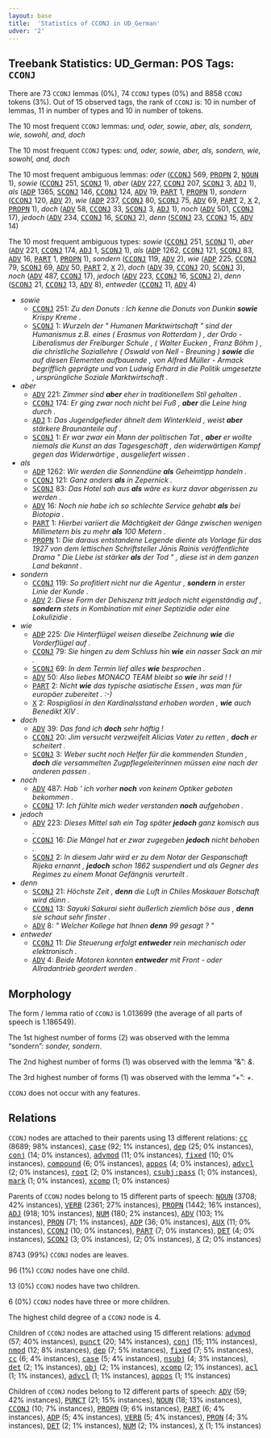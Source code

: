 ```yaml
---
layout: base
title:  'Statistics of CCONJ in UD_German'
udver: '2'
---
```


## Treebank Statistics: UD_German: POS Tags: `CCONJ`

There are 73 `CCONJ` lemmas (0%), 74 `CCONJ` types (0%) and 8858 `CCONJ` tokens (3%).
Out of 15 observed tags, the rank of `CCONJ` is: 10 in number of lemmas, 11 in number of types and 10 in number of tokens.

The 10 most frequent `CCONJ` lemmas: <em>und, oder, sowie, aber, als, sondern, wie, sowohl, and, doch</em>

The 10 most frequent `CCONJ` types:  <em>und, oder, sowie, aber, als, sondern, wie, sowohl, and, doch</em>

The 10 most frequent ambiguous lemmas: <em>oder</em> (<tt><a href="de-pos-CCONJ.html">CCONJ</a></tt> 569, <tt><a href="de-pos-PROPN.html">PROPN</a></tt> 2, <tt><a href="de-pos-NOUN.html">NOUN</a></tt> 1), <em>sowie</em> (<tt><a href="de-pos-CCONJ.html">CCONJ</a></tt> 251, <tt><a href="de-pos-SCONJ.html">SCONJ</a></tt> 1), <em>aber</em> (<tt><a href="de-pos-ADV.html">ADV</a></tt> 227, <tt><a href="de-pos-CCONJ.html">CCONJ</a></tt> 207, <tt><a href="de-pos-SCONJ.html">SCONJ</a></tt> 3, <tt><a href="de-pos-ADJ.html">ADJ</a></tt> 1), <em>als</em> (<tt><a href="de-pos-ADP.html">ADP</a></tt> 1365, <tt><a href="de-pos-SCONJ.html">SCONJ</a></tt> 146, <tt><a href="de-pos-CCONJ.html">CCONJ</a></tt> 124, <tt><a href="de-pos-ADV.html">ADV</a></tt> 19, <tt><a href="de-pos-PART.html">PART</a></tt> 1, <tt><a href="de-pos-PROPN.html">PROPN</a></tt> 1), <em>sondern</em> (<tt><a href="de-pos-CCONJ.html">CCONJ</a></tt> 120, <tt><a href="de-pos-ADV.html">ADV</a></tt> 2), <em>wie</em> (<tt><a href="de-pos-ADP.html">ADP</a></tt> 237, <tt><a href="de-pos-CCONJ.html">CCONJ</a></tt> 80, <tt><a href="de-pos-SCONJ.html">SCONJ</a></tt> 75, <tt><a href="de-pos-ADV.html">ADV</a></tt> 69, <tt><a href="de-pos-PART.html">PART</a></tt> 2, <tt><a href="de-pos-X.html">X</a></tt> 2, <tt><a href="de-pos-PROPN.html">PROPN</a></tt> 1), <em>doch</em> (<tt><a href="de-pos-ADV.html">ADV</a></tt> 58, <tt><a href="de-pos-CCONJ.html">CCONJ</a></tt> 33, <tt><a href="de-pos-SCONJ.html">SCONJ</a></tt> 3, <tt><a href="de-pos-ADJ.html">ADJ</a></tt> 1), <em>noch</em> (<tt><a href="de-pos-ADV.html">ADV</a></tt> 501, <tt><a href="de-pos-CCONJ.html">CCONJ</a></tt> 17), <em>jedoch</em> (<tt><a href="de-pos-ADV.html">ADV</a></tt> 234, <tt><a href="de-pos-CCONJ.html">CCONJ</a></tt> 16, <tt><a href="de-pos-SCONJ.html">SCONJ</a></tt> 2), <em>denn</em> (<tt><a href="de-pos-SCONJ.html">SCONJ</a></tt> 23, <tt><a href="de-pos-CCONJ.html">CCONJ</a></tt> 15, <tt><a href="de-pos-ADV.html">ADV</a></tt> 14)

The 10 most frequent ambiguous types:  <em>sowie</em> (<tt><a href="de-pos-CCONJ.html">CCONJ</a></tt> 251, <tt><a href="de-pos-SCONJ.html">SCONJ</a></tt> 1), <em>aber</em> (<tt><a href="de-pos-ADV.html">ADV</a></tt> 221, <tt><a href="de-pos-CCONJ.html">CCONJ</a></tt> 174, <tt><a href="de-pos-ADJ.html">ADJ</a></tt> 1, <tt><a href="de-pos-SCONJ.html">SCONJ</a></tt> 1), <em>als</em> (<tt><a href="de-pos-ADP.html">ADP</a></tt> 1262, <tt><a href="de-pos-CCONJ.html">CCONJ</a></tt> 121, <tt><a href="de-pos-SCONJ.html">SCONJ</a></tt> 83, <tt><a href="de-pos-ADV.html">ADV</a></tt> 16, <tt><a href="de-pos-PART.html">PART</a></tt> 1, <tt><a href="de-pos-PROPN.html">PROPN</a></tt> 1), <em>sondern</em> (<tt><a href="de-pos-CCONJ.html">CCONJ</a></tt> 119, <tt><a href="de-pos-ADV.html">ADV</a></tt> 2), <em>wie</em> (<tt><a href="de-pos-ADP.html">ADP</a></tt> 225, <tt><a href="de-pos-CCONJ.html">CCONJ</a></tt> 79, <tt><a href="de-pos-SCONJ.html">SCONJ</a></tt> 69, <tt><a href="de-pos-ADV.html">ADV</a></tt> 50, <tt><a href="de-pos-PART.html">PART</a></tt> 2, <tt><a href="de-pos-X.html">X</a></tt> 2), <em>doch</em> (<tt><a href="de-pos-ADV.html">ADV</a></tt> 39, <tt><a href="de-pos-CCONJ.html">CCONJ</a></tt> 20, <tt><a href="de-pos-SCONJ.html">SCONJ</a></tt> 3), <em>noch</em> (<tt><a href="de-pos-ADV.html">ADV</a></tt> 487, <tt><a href="de-pos-CCONJ.html">CCONJ</a></tt> 17), <em>jedoch</em> (<tt><a href="de-pos-ADV.html">ADV</a></tt> 223, <tt><a href="de-pos-CCONJ.html">CCONJ</a></tt> 16, <tt><a href="de-pos-SCONJ.html">SCONJ</a></tt> 2), <em>denn</em> (<tt><a href="de-pos-SCONJ.html">SCONJ</a></tt> 21, <tt><a href="de-pos-CCONJ.html">CCONJ</a></tt> 13, <tt><a href="de-pos-ADV.html">ADV</a></tt> 8), <em>entweder</em> (<tt><a href="de-pos-CCONJ.html">CCONJ</a></tt> 11, <tt><a href="de-pos-ADV.html">ADV</a></tt> 4)


* <em>sowie</em>
  * <tt><a href="de-pos-CCONJ.html">CCONJ</a></tt> 251: <em>Zu den Donuts : Ich kenne die Donuts von Dunkin <b>sowie</b> Krispy Kreme .</em>
  * <tt><a href="de-pos-SCONJ.html">SCONJ</a></tt> 1: <em>Wurzeln der " Humanen Marktwirtschaft " sind der Humanismus z.B. eines ( Erasmus von Rotterdam ) , der Ordo - Liberalismus der Freiburger Schule , ( Walter Eucken , Franz Böhm ) , die christliche Soziallehre ( Oswald von Nell - Breuning ) <b>sowie</b> die auf diesen Elementen aufbauende , von Alfred Müller - Armack begrifflich geprägte und von Ludwig Erhard in die Politik umgesetzte , ursprüngliche Soziale Marktwirtschaft .</em>
* <em>aber</em>
  * <tt><a href="de-pos-ADV.html">ADV</a></tt> 221: <em>Zimmer sind <b>aber</b> eher in traditionellem Stil gehalten .</em>
  * <tt><a href="de-pos-CCONJ.html">CCONJ</a></tt> 174: <em>Er ging zwar noch nicht bei Fuß , <b>aber</b> die Leine hing durch .</em>
  * <tt><a href="de-pos-ADJ.html">ADJ</a></tt> 1: <em>Das Jugendgefieder ähnelt dem Winterkleid , weist <b>aber</b> stärkere Braunanteile auf .</em>
  * <tt><a href="de-pos-SCONJ.html">SCONJ</a></tt> 1: <em>Er war zwar ein Mann der politischen Tat , <b>aber</b> er wollte niemals die Kunst an das Tagesgeschäft , den widerwärtigen Kampf gegen das Widerwärtige , ausgeliefert wissen .</em>
* <em>als</em>
  * <tt><a href="de-pos-ADP.html">ADP</a></tt> 1262: <em>Wir werden die Sonnendüne <b>als</b> Geheimtipp handeln .</em>
  * <tt><a href="de-pos-CCONJ.html">CCONJ</a></tt> 121: <em>Ganz anders <b>als</b> in Zepernick .</em>
  * <tt><a href="de-pos-SCONJ.html">SCONJ</a></tt> 83: <em>Das Hotel sah aus <b>als</b> wäre es kurz davor abgerissen zu werden .</em>
  * <tt><a href="de-pos-ADV.html">ADV</a></tt> 16: <em>Noch nie habe ich so schlechte Service gehabt <b>als</b> bei Biotopia .</em>
  * <tt><a href="de-pos-PART.html">PART</a></tt> 1: <em>Hierbei variiert die Mächtigkeit der Gänge zwischen wenigen Millimetern bis zu mehr <b>als</b> 100 Metern .</em>
  * <tt><a href="de-pos-PROPN.html">PROPN</a></tt> 1: <em>Die daraus entstandene Legende diente als Vorlage für das 1927 von dem lettischen Schriftsteller Jānis Rainis veröffentlichte Drama " Die Liebe ist stärker <b>als</b> der Tod " , diese ist in dem ganzen Land bekannt .</em>
* <em>sondern</em>
  * <tt><a href="de-pos-CCONJ.html">CCONJ</a></tt> 119: <em>So profitiert nicht nur die Agentur , <b>sondern</b> in erster Linie der Kunde .</em>
  * <tt><a href="de-pos-ADV.html">ADV</a></tt> 2: <em>Diese Form der Dehiszenz tritt jedoch nicht eigenständig auf , <b>sondern</b> stets in Kombination mit einer Septizidie oder eine Lokulizidie .</em>
* <em>wie</em>
  * <tt><a href="de-pos-ADP.html">ADP</a></tt> 225: <em>Die Hinterflügel weisen dieselbe Zeichnung <b>wie</b> die Vorderflügel auf .</em>
  * <tt><a href="de-pos-CCONJ.html">CCONJ</a></tt> 79: <em>Sie hingen zu dem Schluss hin <b>wie</b> ein nasser Sack an mir .</em>
  * <tt><a href="de-pos-SCONJ.html">SCONJ</a></tt> 69: <em>In dem Termin lief alles <b>wie</b> besprochen .</em>
  * <tt><a href="de-pos-ADV.html">ADV</a></tt> 50: <em>Also liebes MONACO TEAM bleibt so <b>wie</b> ihr seid ! !</em>
  * <tt><a href="de-pos-PART.html">PART</a></tt> 2: <em>Nicht <b>wie</b> das typische asiatische Essen , was man für europäer zubereitet . :-)</em>
  * <tt><a href="de-pos-X.html">X</a></tt> 2: <em>Rospigliosi in den Kardinalsstand erhoben worden , <b>wie</b> auch Benedikt XIV .</em>
* <em>doch</em>
  * <tt><a href="de-pos-ADV.html">ADV</a></tt> 39: <em>Das fand ich <b>doch</b> sehr häftig !</em>
  * <tt><a href="de-pos-CCONJ.html">CCONJ</a></tt> 20: <em>Jim versucht verzweifelt Alicias Vater zu retten , <b>doch</b> er scheitert .</em>
  * <tt><a href="de-pos-SCONJ.html">SCONJ</a></tt> 3: <em>Weber sucht noch Helfer für die kommenden Stunden , <b>doch</b> die versammelten Zugpflegeleiterinnen müssen eine nach der anderen passen .</em>
* <em>noch</em>
  * <tt><a href="de-pos-ADV.html">ADV</a></tt> 487: <em>Hab ' ich vorher <b>noch</b> von keinem Optiker geboten bekommen .</em>
  * <tt><a href="de-pos-CCONJ.html">CCONJ</a></tt> 17: <em>Ich fühlte mich weder verstanden <b>noch</b> aufgehoben .</em>
* <em>jedoch</em>
  * <tt><a href="de-pos-ADV.html">ADV</a></tt> 223: <em>Dieses Mittel sah ein Tag später <b>jedoch</b> ganz komisch aus .</em>
  * <tt><a href="de-pos-CCONJ.html">CCONJ</a></tt> 16: <em>Die Mängel hat er zwar zugegeben <b>jedoch</b> nicht behoben .</em>
  * <tt><a href="de-pos-SCONJ.html">SCONJ</a></tt> 2: <em>In diesem Jahr wird er zu dem Notar der Gespanschaft Rijeka ernannt , <b>jedoch</b> schon 1862 suspendiert und als Gegner des Regimes zu einem Monat Gefängnis verurteilt .</em>
* <em>denn</em>
  * <tt><a href="de-pos-SCONJ.html">SCONJ</a></tt> 21: <em>Höchste Zeit , <b>denn</b> die Luft in Chiles Moskauer Botschaft wird dünn .</em>
  * <tt><a href="de-pos-CCONJ.html">CCONJ</a></tt> 13: <em>Sayuki Sakurai sieht äußerlich ziemlich böse aus , <b>denn</b> sie schaut sehr finster .</em>
  * <tt><a href="de-pos-ADV.html">ADV</a></tt> 8: <em>" Welcher Kollege hat Ihnen <b>denn</b> 99 gesagt ? "</em>
* <em>entweder</em>
  * <tt><a href="de-pos-CCONJ.html">CCONJ</a></tt> 11: <em>Die Steuerung erfolgt <b>entweder</b> rein mechanisch oder elektronisch .</em>
  * <tt><a href="de-pos-ADV.html">ADV</a></tt> 4: <em>Beide Motoren konnten <b>entweder</b> mit Front - oder Allradantrieb geordert werden .</em>

## Morphology

The form / lemma ratio of `CCONJ` is 1.013699 (the average of all parts of speech is 1.186549).

The 1st highest number of forms (2) was observed with the lemma “sondern”: <em>sonder, sondern</em>.

The 2nd highest number of forms (1) was observed with the lemma “&amp;”: <em>&amp;</em>.

The 3rd highest number of forms (1) was observed with the lemma “+”: <em>+</em>.

`CCONJ` does not occur with any features.


## Relations

`CCONJ` nodes are attached to their parents using 13 different relations: <tt><a href="de-dep-cc.html">cc</a></tt> (8689; 98% instances), <tt><a href="de-dep-case.html">case</a></tt> (92; 1% instances), <tt><a href="de-dep-dep.html">dep</a></tt> (25; 0% instances), <tt><a href="de-dep-conj.html">conj</a></tt> (14; 0% instances), <tt><a href="de-dep-advmod.html">advmod</a></tt> (11; 0% instances), <tt><a href="de-dep-fixed.html">fixed</a></tt> (10; 0% instances), <tt><a href="de-dep-compound.html">compound</a></tt> (6; 0% instances), <tt><a href="de-dep-appos.html">appos</a></tt> (4; 0% instances), <tt><a href="de-dep-advcl.html">advcl</a></tt> (2; 0% instances), <tt><a href="de-dep-root.html">root</a></tt> (2; 0% instances), <tt><a href="de-dep-csubj-pass.html">csubj:pass</a></tt> (1; 0% instances), <tt><a href="de-dep-mark.html">mark</a></tt> (1; 0% instances), <tt><a href="de-dep-xcomp.html">xcomp</a></tt> (1; 0% instances)

Parents of `CCONJ` nodes belong to 15 different parts of speech: <tt><a href="de-pos-NOUN.html">NOUN</a></tt> (3708; 42% instances), <tt><a href="de-pos-VERB.html">VERB</a></tt> (2361; 27% instances), <tt><a href="de-pos-PROPN.html">PROPN</a></tt> (1442; 16% instances), <tt><a href="de-pos-ADJ.html">ADJ</a></tt> (918; 10% instances), <tt><a href="de-pos-NUM.html">NUM</a></tt> (180; 2% instances), <tt><a href="de-pos-ADV.html">ADV</a></tt> (103; 1% instances), <tt><a href="de-pos-PRON.html">PRON</a></tt> (71; 1% instances), <tt><a href="de-pos-ADP.html">ADP</a></tt> (36; 0% instances), <tt><a href="de-pos-AUX.html">AUX</a></tt> (11; 0% instances), <tt><a href="de-pos-CCONJ.html">CCONJ</a></tt> (10; 0% instances), <tt><a href="de-pos-PART.html">PART</a></tt> (7; 0% instances), <tt><a href="de-pos-DET.html">DET</a></tt> (4; 0% instances), <tt><a href="de-pos-SCONJ.html">SCONJ</a></tt> (3; 0% instances),  (2; 0% instances), <tt><a href="de-pos-X.html">X</a></tt> (2; 0% instances)

8743 (99%) `CCONJ` nodes are leaves.

96 (1%) `CCONJ` nodes have one child.

13 (0%) `CCONJ` nodes have two children.

6 (0%) `CCONJ` nodes have three or more children.

The highest child degree of a `CCONJ` node is 4.

Children of `CCONJ` nodes are attached using 15 different relations: <tt><a href="de-dep-advmod.html">advmod</a></tt> (57; 40% instances), <tt><a href="de-dep-punct.html">punct</a></tt> (20; 14% instances), <tt><a href="de-dep-conj.html">conj</a></tt> (15; 11% instances), <tt><a href="de-dep-nmod.html">nmod</a></tt> (12; 8% instances), <tt><a href="de-dep-dep.html">dep</a></tt> (7; 5% instances), <tt><a href="de-dep-fixed.html">fixed</a></tt> (7; 5% instances), <tt><a href="de-dep-cc.html">cc</a></tt> (6; 4% instances), <tt><a href="de-dep-case.html">case</a></tt> (5; 4% instances), <tt><a href="de-dep-nsubj.html">nsubj</a></tt> (4; 3% instances), <tt><a href="de-dep-det.html">det</a></tt> (2; 1% instances), <tt><a href="de-dep-obj.html">obj</a></tt> (2; 1% instances), <tt><a href="de-dep-xcomp.html">xcomp</a></tt> (2; 1% instances), <tt><a href="de-dep-acl.html">acl</a></tt> (1; 1% instances), <tt><a href="de-dep-advcl.html">advcl</a></tt> (1; 1% instances), <tt><a href="de-dep-appos.html">appos</a></tt> (1; 1% instances)

Children of `CCONJ` nodes belong to 12 different parts of speech: <tt><a href="de-pos-ADV.html">ADV</a></tt> (59; 42% instances), <tt><a href="de-pos-PUNCT.html">PUNCT</a></tt> (21; 15% instances), <tt><a href="de-pos-NOUN.html">NOUN</a></tt> (18; 13% instances), <tt><a href="de-pos-CCONJ.html">CCONJ</a></tt> (10; 7% instances), <tt><a href="de-pos-PROPN.html">PROPN</a></tt> (9; 6% instances), <tt><a href="de-pos-PART.html">PART</a></tt> (6; 4% instances), <tt><a href="de-pos-ADP.html">ADP</a></tt> (5; 4% instances), <tt><a href="de-pos-VERB.html">VERB</a></tt> (5; 4% instances), <tt><a href="de-pos-PRON.html">PRON</a></tt> (4; 3% instances), <tt><a href="de-pos-DET.html">DET</a></tt> (2; 1% instances), <tt><a href="de-pos-NUM.html">NUM</a></tt> (2; 1% instances), <tt><a href="de-pos-X.html">X</a></tt> (1; 1% instances)

